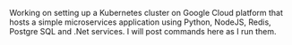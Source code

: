 Working on setting up a Kubernetes cluster on Google Cloud platform that hosts a simple microservices application using Python, NodeJS, Redis, Postgre SQL and .Net services. I will post commands here as I run them.
